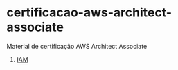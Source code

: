 # [](https://github.com/wallacecamacho/certificacao-aws-architect-associate#certificacao-aws-architect-associate)certificacao-aws-architect-associate

Material de certificação AWS Architect Associate

1. [IAM](https://github.com/wallacecamacho/certificacao-aws-architect-associate/blob/master/IAM/iam.md)